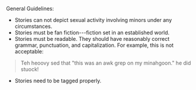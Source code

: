 
General Guidelines:

- Stories can not depict sexual activity involving minors under any circumstances. 
- Stories must be fan fiction---fiction set in an established world.
- Stories must be readable.
They should have reasonably correct grammar, punctuation, and capitalization.
For example, this is not acceptable: 

>Teh heoovy sed that "this was an awk grep on my minahgoon." he did stuock!

- Stories need to be tagged properly. 
